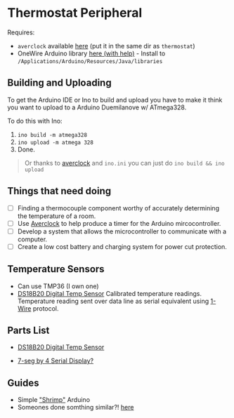 Thermostat Peripheral
=====================

Requires:
- `averclock` available [here](https://github.com/jimjibone/averclock/tree/master/src) (put it in the same dir as `thermostat`)
- OneWire Arduino library [here (with help)](http://www.pjrc.com/teensy/td_libs_OneWire.html) - Install to `/Applications/Arduino/Resources/Java/libraries`

Building and Uploading
----------------------

To get the Arduino IDE or Ino to build and upload you have to make it think you want to upload to a Arduino Duemilanove w/ ATmega328.

To do this with Ino:

1. `ino build -m atmega328`
1. `ino upload -m atmega 328`
1. Done.

> Or thanks to [averclock](https://github.com/naggie/averclock) and `ino.ini` you can just do `ino build && ino upload`

Things that need doing
----------------------

- [ ] Finding a thermocouple component worthy of accurately determining the temperature of a room.
- [ ] Use [Averclock](https://github.com/naggie/averclock) to help produce a timer for the Arduino mircocontroller.
- [ ] Develop a system that allows the microcontroller to communicate with a computer.
- [ ] Create a low cost battery and charging system for power cut protection.

Temperature Sensors
-------------------

- Can use TMP36 (I own one)
- [DS18B20 Digital Temp Sensor](https://www.sparkfun.com/products/245) Calibrated temperature readings. Temperature reading sent over data line as serial equivalent using [1-Wire](http://playground.arduino.cc/Learning/OneWire) protocol.

Parts List
----------
- [DS18B20 Digital Temp Sensor](http://uk.rs-online.com/web/p/temperature-humidity-sensors/5402805/)


- [7-seg by 4 Serial Display?](http://proto-pic.co.uk/7-segment-serial-display-red/)



Guides
------
- Simple ["Shrimp"](http://hackaday.com/2012/11/10/the-ultimate-low-cost-dev-board/) Arduino
- Someones done somthing similar?! [here](http://www.instructables.com/id/Tempduino-Arduino-Based-Temp-and-Humidity-Displa/)
